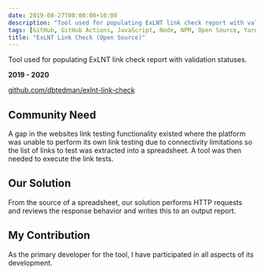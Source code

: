 ```yaml
---
date: 2019-08-27T00:00:00+10:00
description: "Tool used for populating ExLNT link check report with validation statuses."
tags: [GitHub, GitHub Actions, JavaScript, Node, NPM, Open Source, Yarn]
title: "ExLNT Link Check (Open Source)"
---
```


Tool used for populating ExLNT link check report with validation statuses.

**2019 - 2020**

[github.com/dbtedman/exlnt-link-check](https://github.com/dbtedman/exlnt-link-check)

## Community Need

A gap in the websites link testing functionality existed where the platform was unable to perform its own link testing due to connectivity limitations so the list of links to test was extracted into a spreadsheet. A tool was then needed to execute the link tests.

## Our Solution

From the source of a spreadsheet, our solution performs HTTP requests and reviews the response behavior and writes this to an output report.

## My Contribution

As the primary developer for the tool, I have participated in all aspects of its development.
